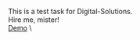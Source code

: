  This is a test task for Digital-Solutions. \
 Hire me, mister! \
 [Demo](https://vadimlyutsko.github.io/Digital-Solutions/) \
